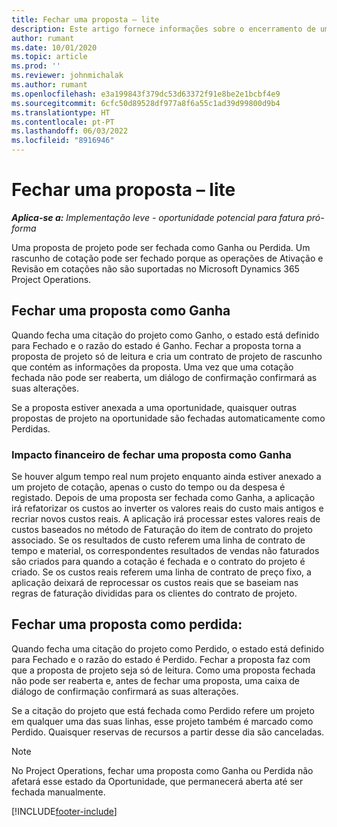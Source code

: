 ```yaml
---
title: Fechar uma proposta – lite
description: Este artigo fornece informações sobre o encerramento de uma proposta no Project Operations.
author: rumant
ms.date: 10/01/2020
ms.topic: article
ms.prod: ''
ms.reviewer: johnmichalak
ms.author: rumant
ms.openlocfilehash: e3a199843f379dc53d63372f91e8be2e1bcbf4e9
ms.sourcegitcommit: 6cfc50d89528df977a8f6a55c1ad39d99800d9b4
ms.translationtype: HT
ms.contentlocale: pt-PT
ms.lasthandoff: 06/03/2022
ms.locfileid: "8916946"
---
```

# <a name="close-a-quote---lite"></a>Fechar uma proposta – lite

_**Aplica-se a:** Implementação leve - oportunidade potencial para fatura pró-forma_

Uma proposta de projeto pode ser fechada como Ganha ou Perdida. Um rascunho de cotação pode ser fechado porque as operações de Ativação e Revisão em cotações não são suportadas no Microsoft Dynamics 365 Project Operations.

## <a name="close-a-quote-as-won"></a>Fechar uma proposta como Ganha

Quando fecha uma citação do projeto como Ganho, o estado está definido para Fechado e o razão do estado é Ganho. Fechar a proposta torna a proposta de projeto só de leitura e cria um contrato de projeto de rascunho que contém as informações da proposta. Uma vez que uma cotação fechada não pode ser reaberta, um diálogo de confirmação confirmará as suas alterações.

Se a proposta estiver anexada a uma oportunidade, quaisquer outras propostas de projeto na oportunidade são fechadas automaticamente como Perdidas.

### <a name="financial-impact-of-closing-a-quote-as-won"></a>Impacto financeiro de fechar uma proposta como Ganha

Se houver algum tempo real num projeto enquanto ainda estiver anexado a um projeto de cotação, apenas o custo do tempo ou da despesa é registado. Depois de uma proposta ser fechada como Ganha, a aplicação irá refatorizar os custos ao inverter os valores reais do custo mais antigos e recriar novos custos reais. A aplicação irá processar estes valores reais de custos baseados no método de Faturação do item de contrato do projeto associado. Se os resultados de custo referem uma linha de contrato de tempo e material, os correspondentes resultados de vendas não faturados são criados para quando a cotação é fechada e o contrato do projeto é criado. Se os custos reais referem uma linha de contrato de preço fixo, a aplicação deixará de reprocessar os custos reais que se baseiam nas regras de faturação divididas para os clientes do contrato de projeto.

## <a name="closing-a-quote-as-lost"></a>Fechar uma proposta como perdida:

Quando fecha uma citação do projeto como Perdido, o estado está definido para Fechado e o razão do estado é Perdido. Fechar a proposta faz com que a proposta de projeto seja só de leitura. Como uma proposta fechada não pode ser reaberta e, antes de fechar uma proposta, uma caixa de diálogo de confirmação confirmará as suas alterações.

Se a citação do projeto que está fechada como Perdido refere um projeto em qualquer uma das suas linhas, esse projeto também é marcado como Perdido. Quaisquer reservas de recursos a partir desse dia são canceladas.

> [!NOTE]
> No Project Operations, fechar uma proposta como Ganha ou Perdida não afetará esse estado da Oportunidade, que permanecerá aberta até ser fechada manualmente.


[!INCLUDE[footer-include](../../includes/footer-banner.md)]